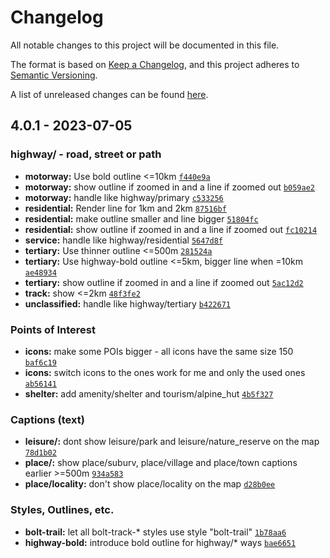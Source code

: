 # Changelog
All notable changes to this project will be documented in this file.

The format is based on [Keep a Changelog](https://keepachangelog.com/en/1.0.0/),
and this project adheres to [Semantic Versioning](https://semver.org/spec/v2.0.0.html).

A list of unreleased changes can be found [here](https://github.com/treee111/wahooDeviceThemes/compare/v4.0.1...HEAD).


<a name="4.0.1"></a>
## 4.0.1 - 2023-07-05
### highway/ - road, street or path
- **motorway:** Use bold outline <=10km [`f440e9a`](https://github.com/treee111/wahooDeviceThemes/commit/f440e9a8ddf5558b075b2e1062c7e35a1d009967)
- **motorway:** show outline if zoomed in and a line if zoomed out [`b059ae2`](https://github.com/treee111/wahooDeviceThemes/commit/b059ae29bb5969244e1ea33c746e2453433e6cf5)
- **motorway:** handle like highway/primary [`c533256`](https://github.com/treee111/wahooDeviceThemes/commit/c533256a4f354bb8f181a4b573de678fc760c412)
- **residential:** Render line for 1km and 2km [`87516bf`](https://github.com/treee111/wahooDeviceThemes/commit/87516bf6b13c275e1f80e90274fa712739353c8b)
- **residential:** make outline smaller and line bigger [`51804fc`](https://github.com/treee111/wahooDeviceThemes/commit/51804fc1c73e045e97728625208ddc38c2b77a6e)
- **residential:** show outline if zoomed in and a line if zoomed out [`fc10214`](https://github.com/treee111/wahooDeviceThemes/commit/fc102144b82025cb95cf83e3e62a95d1ef164dff)
- **service:** handle like highway/residential [`5647d8f`](https://github.com/treee111/wahooDeviceThemes/commit/5647d8faa657be78bd13174d68ce179d9f6cc2c5)
- **tertiary:** Use thinner outline <=500m [`281524a`](https://github.com/treee111/wahooDeviceThemes/commit/281524a8216e1cea9d7612d8af0e7c518d5d2e12)
- **tertiary:** Use highway-bold outline <=5km, bigger line when =10km [`ae48934`](https://github.com/treee111/wahooDeviceThemes/commit/ae489342e966cd5963c9be4fbe7edc2e161ce3f9)
- **tertiary:** show outline if zoomed in and a line if zoomed out [`5ac12d2`](https://github.com/treee111/wahooDeviceThemes/commit/5ac12d2cdd8762bf7db0cfe9b50f55bd72c077c1)
- **track:** show <=2km [`48f3fe2`](https://github.com/treee111/wahooDeviceThemes/commit/48f3fe2b71ed5ab30c886b718a1d3a36b9652105)
- **unclassified:** handle like highway/tertiary [`b422671`](https://github.com/treee111/wahooDeviceThemes/commit/b42267115eabb8a21fcf724be4cfc37dda3bfb48)

### Points of Interest
- **icons:** make some POIs bigger - all icons have the same size 150 [`baf6c19`](https://github.com/treee111/wahooDeviceThemes/commit/baf6c190f08f36e8a724ea7d4537df54822ae55c)
- **icons:** switch icons to the ones work for me and only the used ones [`ab56141`](https://github.com/treee111/wahooDeviceThemes/commit/ab56141458b0c0822a32cb05adbdad88b6758c4b)
- **shelter:** add amenity/shelter and tourism/alpine_hut [`4b5f327`](https://github.com/treee111/wahooDeviceThemes/commit/4b5f3271322c9dbd5eb2ab1fd6a479afca65c2b4)

### Captions (text)
- **leisure/:** dont show leisure/park and leisure/nature_reserve on the map [`78d1b02`](https://github.com/treee111/wahooDeviceThemes/commit/78d1b02d65952c2082ecf9df286f754b95d6a612)
- **place/:** show place/suburv, place/village and place/town captions earlier >=500m [`934a583`](https://github.com/treee111/wahooDeviceThemes/commit/934a583e8fefbee1d028a7908d552ce1e16aa6b9)
- **place/locality:** don't show place/locality on the map [`d28b0ee`](https://github.com/treee111/wahooDeviceThemes/commit/d28b0ee032001733c2ec8e12666399d758b51749)

### Styles, Outlines, etc.
- **bolt-trail:** let all bolt-track-* styles use style "bolt-trail" [`1b78aa6`](https://github.com/treee111/wahooDeviceThemes/commit/1b78aa63025e5e99c11b2de57d52083b29cc822a)
- **highway-bold:** introduce bold outline for highway/* ways [`bae6651`](https://github.com/treee111/wahooDeviceThemes/commit/bae66518137185196ae2d250b36e153d5243fe65)


